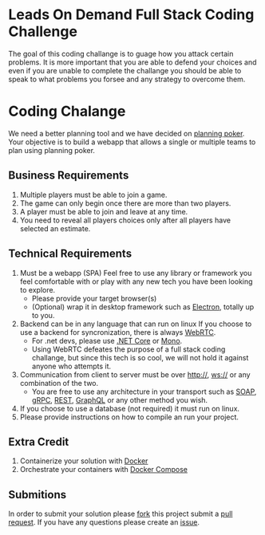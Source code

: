 # Leads On Demand Full Stack Coding Challenge
The goal of this coding challange is to guage how you attack certain problems. It is more important that you are able to defend your choices and even if you are unable to complete the challange you should be able to speak to what problems you forsee and any strategy to overcome them.

# Coding Chalange
We need a better planning tool and we have decided on [planning poker](https://en.wikipedia.org/wiki/Planning_poker). Your objective is to build a webapp that allows a single or multiple teams to plan using planning poker.
## Business Requirements
1. Multiple players must be able to join a game.
2. The game can only begin once there are more than two players.
3. A player must be able to join and leave at any time.
4. You need to reveal all players choices only after all players have selected an estimate.

## Technical Requirements
1. Must be a webapp (SPA) Feel free to use any library or framework you feel comfortable with or play with any new tech you have been looking to explore.
    * Please provide your target browser(s)
    * (Optional) wrap it in desktop framework such as [Electron](https://electron.atom.io/), totally up to you.
2. Backend can be in any language that can run on linux If you choose to use a backend for syncronization, there is always [WebRTC](https://webrtc.org/).
    * For .net devs, please use [.NET Core](https://www.microsoft.com/net/download/core) or [Mono](http://www.mono-project.com/).
    * Using WebRTC defeates the purpose of a full stack coding challange, but since this tech is so cool, we will not hold it against anyone who attempts it.
3. Communication from client to server must be over [http://](https://en.wikipedia.org/wiki/Hypertext_Transfer_Protocol), [ws://](https://en.wikipedia.org/wiki/WebSocket) or any combination of the two.
    * You are free to use any architecture in your transport such as [SOAP](https://en.wikipedia.org/wiki/SOAP), [gRPC](https://grpc.io/), [REST](https://en.wikipedia.org/wiki/Representational_state_transfer), [GraphQL](https://facebook.github.io/react/blog/2015/05/01/graphql-introduction.html) or any other method you wish.
4. If you choose to use a database (not required) it must run on linux.
5. Please provide instructions on how to compile an run your project.

## Extra Credit
1. Containerize your solution with [Docker](https://www.docker.com/)
2. Orchestrate your containers with [Docker Compose](https://docs.docker.com/compose/)

## Submitions
In order to submit your solution please [fork](https://help.github.com/articles/fork-a-repo/) this project submit a [pull request](https://help.github.com/articles/creating-a-pull-request/).
If you have any questions please create an [issue](https://guides.github.com/features/issues/).
